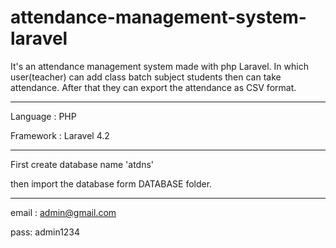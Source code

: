 # attendance-management-system-laravel
It's an attendance management system made with php Laravel. In which user(teacher) can add class batch subject students then can take attendance. After that they can export the attendance as CSV format.

------------------------------------

Language : PHP

Framework : Laravel 4.2


------------------------------------

First create database name 'atdns'

then import the database form DATABASE folder.

------------------------------------

email : admin@gmail.com

pass: admin1234
